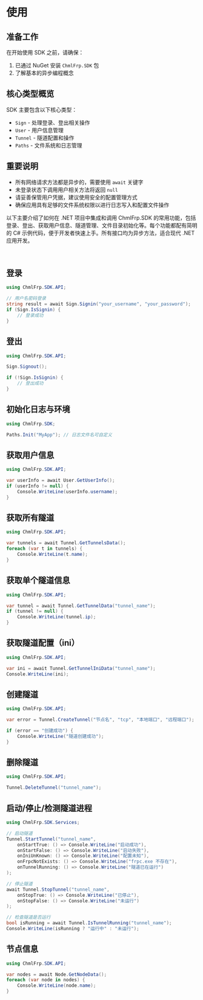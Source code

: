 ﻿# 使用

## 准备工作

在开始使用 SDK 之前，请确保：

1. 已通过 NuGet 安装 `ChmlFrp.SDK` 包
2. 了解基本的异步编程概念

## 核心类型概览

SDK 主要包含以下核心类型：

- `Sign` - 处理登录、登出相关操作
- `User` - 用户信息管理
- `Tunnel` - 隧道配置和操作
- `Paths` - 文件系统和日志管理

## 重要说明

- 所有网络请求方法都是异步的，需要使用 `await` 关键字
- 未登录状态下调用用户相关方法将返回 `null`
- 请妥善保管用户凭据，建议使用安全的配置管理方式
- 确保应用具有足够的文件系统权限以进行日志写入和配置文件操作

以下主要介绍了如何在 .NET 项目中集成和调用 ChmlFrp.SDK 的常用功能，包括登录、登出、获取用户信息、隧道管理、文件目录初始化等。每个功能都配有简明的
C# 示例代码，便于开发者快速上手。所有接口均为异步方法，适合现代 .NET 应用开发。

<br/>

## 登录

```csharp
using ChmlFrp.SDK.API;

// 用户名密码登录
string result = await Sign.Signin("your_username", "your_password");
if (Sign.IsSignin) {
    // 登录成功
}
```

## 登出

```csharp
using ChmlFrp.SDK.API;

Sign.Signout();

if (!Sign.IsSignin) {
    // 登出成功
}
```

## 初始化日志与环境

```csharp
using ChmlFrp.SDK;

Paths.Init("MyApp"); // 日志文件名可自定义
```

## 获取用户信息

```csharp
using ChmlFrp.SDK.API;

var userInfo = await User.GetUserInfo();
if (userInfo != null) {
    Console.WriteLine(userInfo.username);
}
```

## 获取所有隧道

```csharp
using ChmlFrp.SDK.API;

var tunnels = await Tunnel.GetTunnelsData();
foreach (var t in tunnels) {
    Console.WriteLine(t.name);
}
```

## 获取单个隧道信息

```csharp
using ChmlFrp.SDK.API;

var tunnel = await Tunnel.GetTunnelData("tunnel_name");
if (tunnel != null) {
    Console.WriteLine(tunnel.ip);
}
```

## 获取隧道配置（ini）

```csharp
using ChmlFrp.SDK.API;

var ini = await Tunnel.GetTunnelIniData("tunnel_name");
Console.WriteLine(ini);
```

## 创建隧道

```csharp
using ChmlFrp.SDK.API;

var error = Tunnel.CreateTunnel("节点名", "tcp", "本地端口", "远程端口");

if (error == "创建成功") {
    Console.WriteLine("隧道创建成功");
} 
```

## 删除隧道

```csharp
using ChmlFrp.SDK.API;

Tunnel.DeleteTunnel("tunnel_name");
```

## 启动/停止/检测隧道进程

```csharp
using ChmlFrp.SDK.Services;

// 启动隧道
Tunnel.StartTunnel("tunnel_name",
    onStartTrue: () => Console.WriteLine("启动成功"),
    onStartFalse: () => Console.WriteLine("启动失败"),
    onIniUnKnown: () => Console.WriteLine("配置未知"),
    onFrpcNotExists: () => Console.WriteLine("frpc.exe 不存在"),
    onTunnelRunning: () => Console.WriteLine("隧道已在运行")
);

// 停止隧道
await Tunnel.StopTunnel("tunnel_name",
    onStopTrue: () => Console.WriteLine("已停止"),
    onStopFalse: () => Console.WriteLine("未运行")
);

// 检查隧道是否运行
bool isRunning = await Tunnel.IsTunnelRunning("tunnel_name");
Console.WriteLine(isRunning ? "运行中" : "未运行");
```

## 节点信息

```csharp
using ChmlFrp.SDK.API;

var nodes = await Node.GetNodeData();
foreach (var node in nodes) {
    Console.WriteLine(node.name);
}
```
